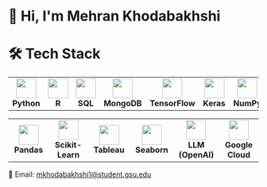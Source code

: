 # 👋 Hi, I'm Mehran Khodabakhshi  



# 🛠️ Tech Stack  

<div align="center">

<table>
  <tr>
    <td align="center" width="90"><img src="https://cdn.jsdelivr.net/gh/devicons/devicon/icons/python/python-original.svg" width="40"/><br><b>Python</b></td>
    <td align="center" width="90"><img src="https://cdn.jsdelivr.net/gh/devicons/devicon/icons/r/r-original.svg" width="40"/><br><b>R</b></td>
    <td align="center" width="90"><img src="https://cdn.jsdelivr.net/gh/devicons/devicon/icons/sqlite/sqlite-original.svg" width="40"/><br><b>SQL</b></td>
    <td align="center" width="90"><img src="https://cdn.jsdelivr.net/gh/devicons/devicon/icons/mongodb/mongodb-original.svg" width="40"/><br><b>MongoDB</b></td>
    <td align="center" width="90"><img src="https://cdn.jsdelivr.net/gh/devicons/devicon/icons/tensorflow/tensorflow-original.svg" width="40"/><br><b>TensorFlow</b></td>
    <td align="center" width="90"><img src="https://cdn.jsdelivr.net/gh/devicons/devicon/icons/keras/keras-original.svg" width="40"/><br><b>Keras</b></td>
    <td align="center" width="90"><img src="https://cdn.jsdelivr.net/gh/devicons/devicon/icons/numpy/numpy-original.svg" width="40"/><br><b>NumPy</b></td>
  </tr>
</table>

<table>
  <tr>
    <td align="center" width="90"><img src="https://cdn.jsdelivr.net/gh/devicons/devicon/icons/pandas/pandas-original.svg" width="40"/><br><b>Pandas</b></td>
    <td align="center" width="90"><img src="https://cdn.jsdelivr.net/gh/devicons/devicon/icons/scikitlearn/scikitlearn-original.svg" width="40"/><br><b>Scikit-Learn</b></td>
    <td align="center" width="90"><img src="https://logos-world.net/wp-content/uploads/2021/10/Tableau-Logo.png" width="40"/><br><b>Tableau</b></td>
    <td align="center" width="90"><img src="https://seaborn.pydata.org/_images/logo-mark-lightbg.svg" width="40"/><br><b>Seaborn</b></td>
    <td align="center" width="90"><img src="https://upload.wikimedia.org/wikipedia/commons/0/04/ChatGPT_logo.svg" width="40"/><br><b>LLM (OpenAI)</b></td>
    <td align="center" width="90"><img src="https://cdn.jsdelivr.net/gh/devicons/devicon/icons/googlecloud/googlecloud-original.svg" width="40"/><br><b>Google Cloud</b></td>
  </tr>
</table>

</div>






 📩 Email: mkhodabakhshi1@student.gsu.edu
